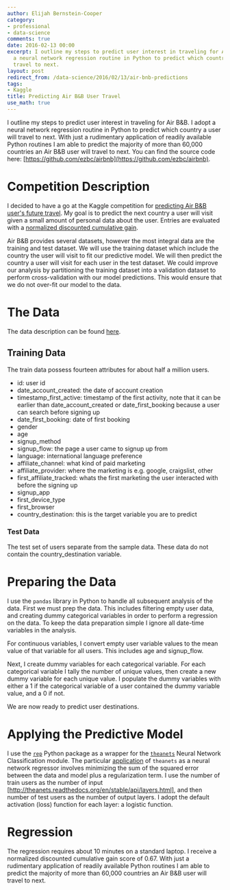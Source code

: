 ```yaml
---
author: Elijah Bernstein-Cooper
category:
- professional
- data-science
comments: true
date: 2016-02-13 00:00
excerpt: I outline my steps to predict user interest in traveling for Air B&B. I adopt
  a neural network regression routine in Python to predict which country a user will
  travel to next.
layout: post
redirect_from: /data-science/2016/02/13/air-bnb-predictions
tags:
- Kaggle
title: Predicting Air B&B User Travel
use_math: true
---
```


I outline my steps to predict user interest in traveling for Air B&B. I adopt a
neural network regression routine in Python to predict which country a user will
travel to next. With just a rudimentary application of readily available Python
routines I am able to predict the majority of more than 60,000 countries an Air
B&B user will travel to next. You can find the source code here:
[https://github.com/ezbc/airbnb](https://github.com/ezbc/airbnb).



# Competition Description

I decided to have a go at the Kaggle competition for [predicting Air B&B user's
future travel](https://www.kaggle.com/c/airbnb-recruiting-new-user-bookings).
My goal is to predict the next country a user will visit given a small amount of
personal data about the user. Entries are evaluated with a [normalized
discounted cumulative
gain](https://www.kaggle.com/c/airbnb-recruiting-new-user-bookings/details/evaluation).

Air B&B provides several datasets, however the most integral data are the
training and test dataset. We will use the training dataset which include the
country the user will visit to fit our predictive model. We will then predict
the country a user will visit for each user in the test dataset. We could
improve our analysis by partitioning the training dataset into a validation
dataset to perform cross-validation with our model predictions. This would
ensure that we do not over-fit our model to the data.

# The Data

The data description can be found
[here](https://www.kaggle.com/c/airbnb-recruiting-new-user-bookings/data).

## Training Data

The train data possess fourteen attributes for about half a million users.

+ id: user id
+ date_account_created: the date of account creation
+ timestamp_first_active: timestamp of the first activity, note that it can be earlier than date_account_created or date_first_booking because a user can search before signing up
+ date_first_booking: date of first booking
+ gender
+ age
+ signup_method
+ signup_flow: the page a user came to signup up from
+ language: international language preference
+ affiliate_channel: what kind of paid marketing
+ affiliate_provider: where the marketing is e.g. google, craigslist, other
+ first_affiliate_tracked: whats the first marketing the user interacted with before the signing up
+ signup_app
+ first_device_type
+ first_browser
+ country_destination: this is the target variable you are to predict

### Test Data

The test set of users separate from the sample data. These data
do not contain the country_destination variable.

# Preparing the Data

I use the `pandas` library in Python to handle all subsequent analysis of the
data. First we must prep the data. This includes filtering empty user data, and
creating dummy categorical variables in order to perform a regression on the
data. To keep the data preparation simple I ignore all date-time variables in
the analysis.

For continuous variables, I convert empty user variable values to the mean value
of that variable for all users. This includes age and signup_flow.

Next, I create dummy variables for each categorical variable. For each
categorical variable I tally the number of unique values, then create a new
dummy variable for each unique value. I populate the dummy variables with either
a 1 if the categorical variable of a user contained the dummy variable value,
and a 0 if not.

We are now ready to predict user destinations.

# Applying the Predictive Model

I use the [`rep`](http://yandex.github.io/rep/) Python package as a wrapper for
the [`theanets`](https://pypi.python.org/pypi/theanets) Neural Network
Classification module. The particular
[application](http://theanets.readthedocs.org/en/stable/api/models.html) of
`theanets` as a neural network regressor involves minimizing the sum of the
squared error between the data and model plus a regularization term.  I use the
number of train users as the number of input
[http://theanets.readthedocs.org/en/stable/api/layers.html], and then number of
test users as the number of output layers. I adopt the default activation (loss)
function for each layer: a logistic function.

# Regression

The regression requires about 10 minutes on a standard laptop. I receive a
normalized discounted cumulative gain score of $0.67$. With just a rudimentary
application of readily available Python routines I am able to predict the
majority of more than 60,000 countries an Air B&B user will travel to next.
